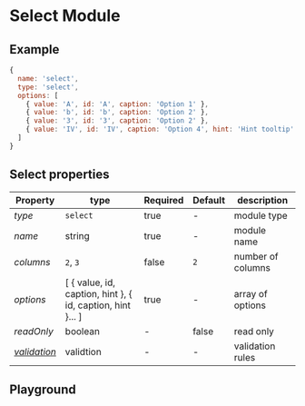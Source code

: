 
# Select Module

## Example
```jsx
{
  name: 'select',
  type: 'select',
  options: [
    { value: 'A', id: 'A', caption: 'Option 1' },
    { value: 'b', id: 'b', caption: 'Option 2' },
    { value: '3', id: '3', caption: 'Option 2' },
    { value: 'IV', id: 'IV', caption: 'Option 4', hint: 'Hint tooltip' },
  ]
}
```

## Select properties

| Property       | type           | Required | Default | description  |
| -------------- | -------------- | -------- | --------| ------------ |
| *type*         | `select`       | true     | -       | module type  |
| *name*         | string         | true     | -       | module name  |
| *columns*      | `2`, `3`       | false    | `2`     | number of columns  |
| *options*      | [ { value, id, caption, hint }, { id, caption, hint }... ]   | true   | -     | array of options   |
| *readOnly*     | boolean        | -        | false   | read only    |
| *[validation](https://expandorg.github.io/expand-components/?selectedKind=Form%20Builder&selectedStory=Validation)*  | validtion | - | - | validation rules |

## Playground
